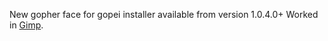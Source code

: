 New gopher face for gopei installer available from version 1.0.4.0+ Worked in [Gimp](http://www.gimp.org/).
